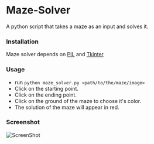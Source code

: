 Maze-Solver
===========

A python script that takes a maze as an input and solves it.

### Installation
Maze solver depends on [PIL](http://www.pythonware.com/products/pil/) and [Tkinter](https://wiki.python.org/moin/TkInter)

### Usage
* run `python maze_solver.py <path/to/the/maze/image>`
* Click on the starting point.
* Click on the ending point.
* Click on the ground of the maze to choose it's color.
* The solution of the maze will appear in red.

### Screenshot
![ScreenShot](https://raw2.github.com/MohamedBassem/Maze-Solver/master/screenshots/screenshot1.png)
